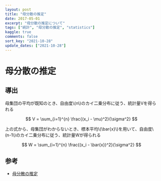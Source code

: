 ```yaml
---
layout: post
title: "母分散の推定"
date: 2017-05-01
excerpt: "母分散の推定について"
tags: ["統計", "母分散の推定", "statistics"]
kaggle: true
comments: false
sort_key: "2021-10-28"
update_dates: ["2021-10-28"]
---
```


# 母分散の推定

## 導出

母集団の平均が既知のとき、自由度\\(n\\)のカイ二乗分布に従う、統計量Vを得られる

$$
V = \sum_{i=1}^{n} \frac{(x_i - \mu)^2}{\sigma^2}
$$

上の式から、母集団がわからないとき、標本平均\\(\bar{x}\\)を用いて、自由度\\(n-1\\)のカイ二乗分布に従う、統計量Wが得られる

$$
W = \sum_{i=1}^{n} \frac{(x_i - \bar{x})^2}{\sigma^2}
$$

## 参考
 - [母分散の推定](https://data-science.gr.jp/theory/tbs_variance_estimation.html)
